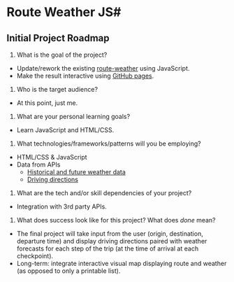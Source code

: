 # Route Weather JS#

## Initial Project Roadmap ##

1. What is the goal of the project?
  - Update/rework the existing [route-weather](https://github.com/jasonmlutz/route-weather) using JavaScript.
  - Make the result interactive using [GitHub pages](https://pages.github.com/).
1.  Who is the target audience?
  - At this point, just  me.
1. What are your personal learning goals?
  - Learn JavaScript and HTML/CSS.
1. What technologies/frameworks/patterns will you be employing?
  - HTML/CSS & JavaScript
  - Data from APIs
    - [Historical and future weather data](https://darksky.net/poweredby/)
    - [Driving directions](https://www.mapbox.com/)
1. What are the tech and/or skill dependencies of your project?
  - Integration with 3rd party APIs.
1. What does success look like for this project? What does _done_ mean?
  - The final project will take input from the user (origin, destination, departure time) and display driving
  directions paired with weather forecasts for each step of the trip (at the time of arrival at each checkpoint).
  - Long-term: integrate interactive visual map displaying route and weather (as opposed to only a printable list).
